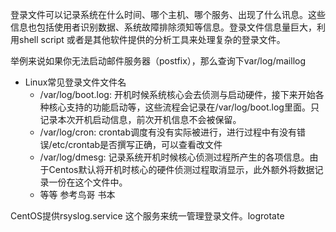 登录文件可以记录系统在什么时间、哪个主机、哪个服务、出现了什么讯息。这些信息也包括使用者识别数据、系统故障排除须知等信息。登录文件信息量巨大，利用shell script 或者是其他软件提供的分析工具来处理复杂的登录文件。

举例来说如果你无法启动邮件服务器（postfix），那么查询下var/log/maillog

- Linux常见登录文件文件名  
  - /var/log/boot.log: 开机时候系统核心会去侦测与启动硬件，接下来开始各种核心支持的功能启动等，这些流程会记录在/var/log/boot.log里面。只记录本次开机启动信息，前次开机信息不会被保留。
  - /var/log/cron: crontab调度有没有实际被进行，进行过程中有没有错误/etc/crontab是否撰写正确，可以查看改文件
  - /var/log/dmesg: 记录系统开机时候核心侦测过程所产生的各项信息。由于Centos默认将开机时核心的硬件侦测过程取消显示，此外额外将数据记录一份在这个文件中。
  - 等等 参考鸟哥 书本

CentOS提供rsyslog.service 这个服务来统一管理登录文件。logrotate